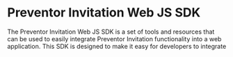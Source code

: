# Preventor Invitation Web JS SDK

The Preventor Invitation Web JS SDK is a set of tools and resources that can be used to easily integrate Preventor Invitation functionality into a web application. This SDK is designed to make it easy for developers to integrate